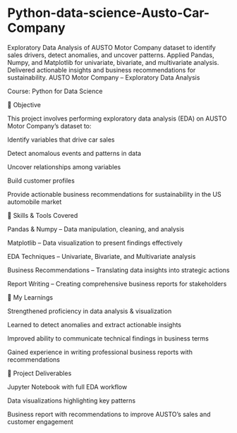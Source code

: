 # Python-data-science-Austo-Car-Company
Exploratory Data Analysis of AUSTO Motor Company dataset to identify sales drivers, detect anomalies, and uncover patterns. Applied Pandas, Numpy, and Matplotlib for univariate, bivariate, and multivariate analysis. Delivered actionable insights and business recommendations for sustainability.
AUSTO Motor Company – Exploratory Data Analysis

Course: Python for Data Science

🔹 Objective

This project involves performing exploratory data analysis (EDA) on AUSTO Motor Company’s dataset to:

Identify variables that drive car sales

Detect anomalous events and patterns in data

Uncover relationships among variables

Build customer profiles

Provide actionable business recommendations for sustainability in the US automobile market

🔹 Skills & Tools Covered

Pandas & Numpy – Data manipulation, cleaning, and analysis

Matplotlib – Data visualization to present findings effectively

EDA Techniques – Univariate, Bivariate, and Multivariate analysis

Business Recommendations – Translating data insights into strategic actions

Report Writing – Creating comprehensive business reports for stakeholders

🔹 My Learnings

Strengthened proficiency in data analysis & visualization

Learned to detect anomalies and extract actionable insights

Improved ability to communicate technical findings in business terms

Gained experience in writing professional business reports with recommendations

🔹 Project Deliverables

Jupyter Notebook with full EDA workflow

Data visualizations highlighting key patterns

Business report with recommendations to improve AUSTO’s sales and customer engagement
